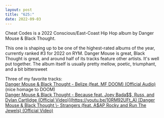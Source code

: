 ```yaml
---
layout: post
title: "625:"
date: 2022-09-03
---
```


Cheat Codes is a 2022 Conscious/East-Coast Hip Hop album by Danger Mouse & Black Thought.

This one is shaping up to be one of the highest-rated albums of the year, currently ranked \#3 for 2022 on RYM. Danger Mouse is great, Black Thought is great, and around half of its tracks feature other artists. It's well put together. The album itself is usually pretty mellow, poetic, triumphant, and a bit bittersweet

Three of my favorite tracks:  
[Danger Mouse & Black Thought \- Belize (feat. MF DOOM) (Official Audio)](https://youtu.be/oKwmu0kE4JE) (nice homage to DOOM)  
[Danger Mouse & Black Thought \- Because feat. Joey Bada$$, Russ, and Dylan Cartlidge (Official Video)](https://youtu.be/10RM92UFt_A)  
[Danger Mouse & Black Thought \- Strangers (feat. A$AP Rocky and Run The Jewels) (Official Video)](https://youtu.be/yPdHD1neCV8)
